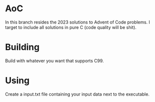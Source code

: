 # AoC
In this branch resides the 2023 solutions to Advent of Code problems. I target to include all solutions in pure C (code quality will be shit).

# Building
Build with whatever you want that supports C99.

# Using
Create a input.txt file containing your input data next to the executable.
